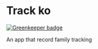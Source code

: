 # Track ko 

[![Greenkeeper badge](https://badges.greenkeeper.io/Usamaliaquat123/track-ko.svg)](https://greenkeeper.io/)

An app that record family tracking
